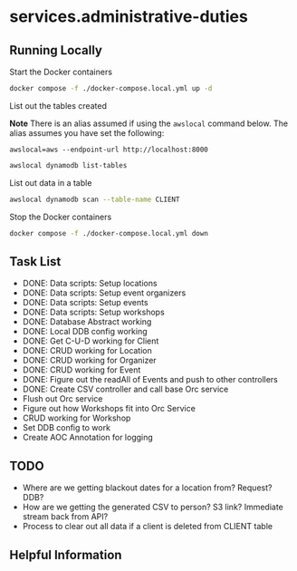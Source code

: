 # services.administrative-duties

## Running Locally

Start the Docker containers

```bash
docker compose -f ./docker-compose.local.yml up -d
```

List out the tables created

**Note** There is an alias assumed if using the `awslocal` command below. The alias assumes you have set the following:

```
awslocal=aws --endpoint-url http://localhost:8000
```

```bash
awslocal dynamodb list-tables
```

List out data in a table

```bash
awslocal dynamodb scan --table-name CLIENT
```

Stop the Docker containers

```bash
docker compose -f ./docker-compose.local.yml down
```

## Task List

* DONE: Data scripts: Setup locations
* DONE: Data scripts: Setup event organizers
* DONE: Data scripts: Setup events
* DONE: Data scripts: Setup workshops
* DONE: Database Abstract working
* DONE: Local DDB config working
* DONE: Get C-U-D working for Client
* DONE: CRUD working for Location
* DONE: CRUD working for Organizer
* DONE: CRUD working for Event
* DONE: Figure out the readAll of Events and push to other controllers
* DONE: Create CSV controller and call base Orc service
* Flush out Orc service
* Figure out how Workshops fit into Orc Service
* CRUD working for Workshop
* Set DDB config to work
* Create AOC Annotation for logging

## TODO

* Where are we getting blackout dates for a location from? Request? DDB?
* How are we getting the generated CSV to person? S3 link? Immediate stream back from API?
* Process to clear out all data if a client is deleted from CLIENT table

## Helpful Information
